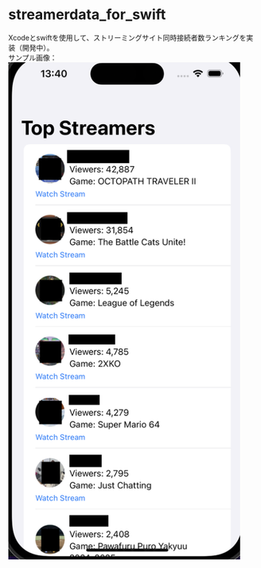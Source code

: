 # streamerdata_for_swift  
Xcodeとswiftを使用して、ストリーミングサイト同時接続者数ランキングを実装（開発中）。  
サンプル画像：  
<img src=./sample.png wide="20000" height="1000">
